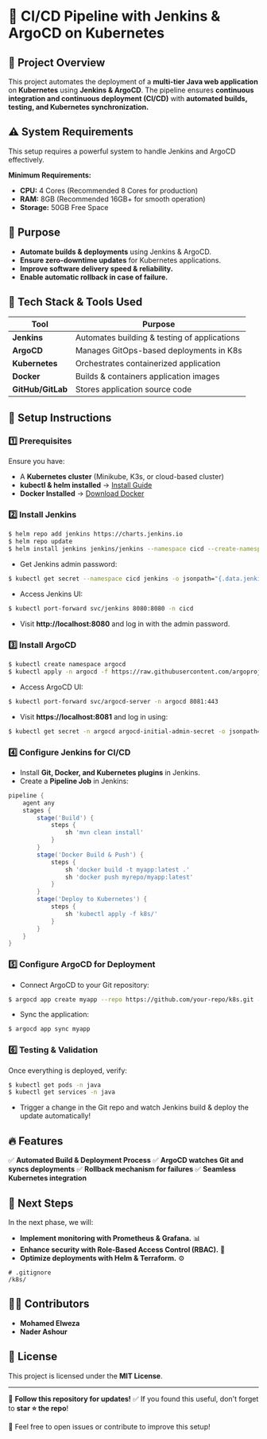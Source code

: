 # 🚀 CI/CD Pipeline with Jenkins & ArgoCD on Kubernetes

## 📌 Project Overview
This project automates the deployment of a **multi-tier Java web application** on **Kubernetes** using **Jenkins & ArgoCD**. The pipeline ensures **continuous integration and continuous deployment (CI/CD)** with **automated builds, testing, and Kubernetes synchronization.**

## ⚠️ System Requirements
This setup requires a powerful system to handle Jenkins and ArgoCD effectively.

**Minimum Requirements:**
- **CPU:** 4 Cores (Recommended 8 Cores for production)
- **RAM:** 8GB (Recommended 16GB+ for smooth operation)
- **Storage:** 50GB Free Space

## 🎯 Purpose
- **Automate builds & deployments** using Jenkins & ArgoCD.
- **Ensure zero-downtime updates** for Kubernetes applications.
- **Improve software delivery speed & reliability.**
- **Enable automatic rollback in case of failure.**

## 🔧 Tech Stack & Tools Used
| Tool          | Purpose                                         |
|--------------|-----------------------------------------------|
| **Jenkins**  | Automates building & testing of applications |
| **ArgoCD**   | Manages GitOps-based deployments in K8s     |
| **Kubernetes** | Orchestrates containerized application    |
| **Docker**   | Builds & containers application images      |
| **GitHub/GitLab** | Stores application source code        |

## 📌 Setup Instructions

### 1️⃣ Prerequisites
Ensure you have:
- A **Kubernetes cluster** (Minikube, K3s, or cloud-based cluster)
- **kubectl & helm installed** → [Install Guide](https://helm.sh/docs/intro/install/)
- **Docker Installed** → [Download Docker](https://www.docker.com/get-started)

### 2️⃣ Install Jenkins
```sh
$ helm repo add jenkins https://charts.jenkins.io
$ helm repo update
$ helm install jenkins jenkins/jenkins --namespace cicd --create-namespace
```
- Get Jenkins admin password:
```sh
$ kubectl get secret --namespace cicd jenkins -o jsonpath="{.data.jenkins-admin-password}" | base64 --decode
```
- Access Jenkins UI:
```sh
$ kubectl port-forward svc/jenkins 8080:8080 -n cicd
```
- Visit **http://localhost:8080** and log in with the admin password.

### 3️⃣ Install ArgoCD
```sh
$ kubectl create namespace argocd
$ kubectl apply -n argocd -f https://raw.githubusercontent.com/argoproj/argo-cd/stable/manifests/install.yaml
```
- Access ArgoCD UI:
```sh
$ kubectl port-forward svc/argocd-server -n argocd 8081:443
```
- Visit **https://localhost:8081** and log in using:
```sh
$ kubectl get secret -n argocd argocd-initial-admin-secret -o jsonpath="{.data.password}" | base64 --decode
```

### 4️⃣ Configure Jenkins for CI/CD
- Install **Git, Docker, and Kubernetes plugins** in Jenkins.
- Create a **Pipeline Job** in Jenkins:
```groovy
pipeline {
    agent any
    stages {
        stage('Build') {
            steps {
                sh 'mvn clean install'
            }
        }
        stage('Docker Build & Push') {
            steps {
                sh 'docker build -t myapp:latest .'
                sh 'docker push myrepo/myapp:latest'
            }
        }
        stage('Deploy to Kubernetes') {
            steps {
                sh 'kubectl apply -f k8s/'
            }
        }
    }
}
```

### 5️⃣ Configure ArgoCD for Deployment
- Connect ArgoCD to your Git repository:
```sh
$ argocd app create myapp --repo https://github.com/your-repo/k8s.git --path ./ --dest-server https://kubernetes.default.svc --dest-namespace java
```
- Sync the application:
```sh
$ argocd app sync myapp
```

### 6️⃣ Testing & Validation
Once everything is deployed, verify:
```sh
$ kubectl get pods -n java
$ kubectl get services -n java
```
- Trigger a change in the Git repo and watch Jenkins build & deploy the update automatically!

## 🔥 Features
✅ **Automated Build & Deployment Process**
✅ **ArgoCD watches Git and syncs deployments**
✅ **Rollback mechanism for failures**
✅ **Seamless Kubernetes integration**

## 🚀 Next Steps
In the next phase, we will:
- **Implement monitoring with Prometheus & Grafana.** 📊
- **Enhance security with Role-Based Access Control (RBAC).** 🔐
- **Optimize deployments with Helm & Terraform.** ⚙️

```
# .gitignore
/k8s/
```

## 👨‍💻 Contributors
- **Mohamed Elweza**
- **Nader Ashour**

## 📜 License
This project is licensed under the **MIT License**.

---

📌 **Follow this repository for updates!**
✅ If you found this useful, don't forget to **star ⭐ the repo**!

💬 Feel free to open issues or contribute to improve this setup!
